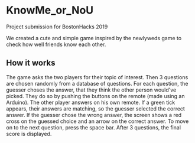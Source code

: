 # KnowMe_or_NoU

Project submission for BostonHacks 2019 

We created a cute and simple game inspired by the newlyweds game to check how well friends know each other. 

## How it works

The game asks the two players for their topic of interest. Then 3 questions are chosen randomly from a database of questions. For each question, the guesser choses the answer, that they think the other person would've picked. They do so by pushing the buttons on the remote (made using an Arduino). The other player answers on his own remote. If a green tick appears, their answers are matching, so the guesser selected the correct answer. If the guesser chose the wrong answer, the screen shows a red cross on the guessed choice and an arrow on the correct answer. To move on to the next question, press the space bar. After 3 questions, the final score is displayed.
              
